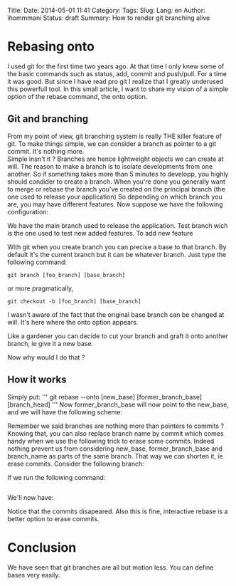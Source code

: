 Title: 
Date: 2014-05-01 11:41
Category: 
Tags: 
Slug: 
Lang: en
Author: ihommmani
Status: draft
Summary: How to render git branching alive

# Rebasing onto

I used git for the first time two years ago. 
At that time I only knew some of the basic commands such as status, add, commit and push/pull.
For a time it was good. But since I have read pro git I realize that I greatly underused this powerfull tool. 
In this small article, I want to share my vision of a simple option of the rebase command, the onto option.

## Git and branching
From my point of view, git branching system is really THE killer feature of git. 
To make things simple, we can consider a branch as pointer to a git commit. It's nothing more.  
Simple insn't it ?
Branches are hence lightweight objects we can create at will. 
The reason to make a branch is to isolate developments from one another. So if something takes more than 5 minutes to developp, you highly should condider
to create a branch.
When you're done you generally want to merge or rebase the branch you've created on the principal branch (the one used to release your application)
So depending on which branch you are, you may have different features.
Now suppose we have the following configuration:  


We have the main branch used to release the application.
Test branch wich is the one used to test new added features.
To add new feature

With git when you create branch you can precise a base to that branch. By default it's the current branch but it can be whatever branch. 
Just type the following command:

```
git branch [foo_branch] [base_branch]
```
or more pragmatically, 

```
git checkout -b [foo_branch] [base_branch]
```


I wasn't aware of the fact that the original base branch can be changed at will. 
It's here where the onto option appears. 

Like a gardener you can decide to cut your branch and graft it onto another branch, ie give it a new base.

Now why would I do that ?

## How it works
Simply put: 
'''
git rebase --onto [new_base] [former_branch_base] [branch_head]
'''
Now former_branch_base will now point to the new_base, and we will have the following scheme:


Remember we said branches are nothing more than pointers to commits ?
Knowing that, you can also replace branch name by commit which comes handy when we use the following trick to erase some commits.
Indeed nothing prevent us from considering new_base, former_branch_base and branch_name as parts of the same branch.
That way we can shorten it, ie erase commits.
Consider the following branch:


If we run the following command:
```
```

We'll now have:


Notice that the commits disapeared. 
Also this is fine, interactive rebase is a better option to erase commits. 

# Conclusion
We have seen that git branches are all but motion less. You can define bases very easily.
